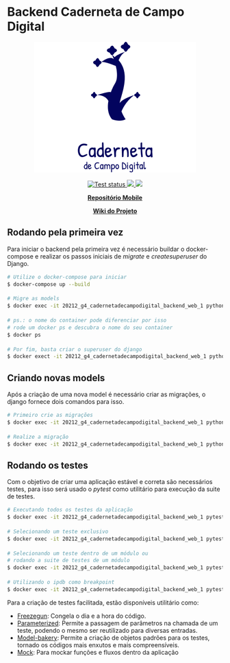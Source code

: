 # Backend Caderneta de Campo Digital

<div align="center">
    <img src="https://github.com/UnBArqDsw2021-2/2021.2_G4_CadernetaDeCampoDigital_docs/blob/master/docs/assets/logo.png"></img>
</div>

<p align="center">
    <a href="https://github.com/UnBArqDsw2021-2/2021.2_G4_CadernetaDeCampoDigital_Backend/actions/workflows/test.yml">
	    <img alt="Test status" src="https://github.com/UnBArqDsw2021-2/2021.2_G4_CadernetaDeCampoDigital_Backend/actions/workflows/test.yml/badge.svg?style=flat">
	</a>
    <!-- <a href="https://github.com/UnBArqDsw2021-2/2021.2_G4_CadernetaDeCampoDigital_Backend/actions/workflows/test.yml">
	    <img alt="Test status" src="https://github.com/UnBArqDsw2021-2/2021.2_G4_CadernetaDeCampoDigital_Backend/actions/workflows/test.yml/badge.svg?style=flat">
	</a> DEPLOY-->
    <a href="https://codecov.io/gh/UnBArqDsw2021-2/2021.2_G4_CadernetaDeCampoDigital_Backend">
        <img src="https://codecov.io/gh/UnBArqDsw2021-2/2021.2_G4_CadernetaDeCampoDigital_Backend/branch/develop/graph/badge.svg?token=WWRQ3MXK7G"/>
    </a>
    <a href="https://codeclimate.com/github/UnBArqDsw2021-2/2021.2_G4_CadernetaDeCampoDigital_Backend/maintainability"><img src="https://api.codeclimate.com/v1/badges/5a726f1be0757850865f/maintainability" />
    </a>
</p>

<p align="center">
    <a href="https://github.com/UnBArqDsw2021-2/2021.2_G4_CadernetaDeCampoDigital_Mobile"><strong>Repositório Mobile</strong></a>
</p>
<p align="center">
    <a href="https://github.com/UnBArqDsw2021-2/2021.2_G4_CadernetaDeCampoDigital_docs"><strong>Wiki do Projeto</strong></a>
</p>

## Rodando pela primeira vez
Para iniciar o backend pela primeira vez é necessário buildar o docker-compose e realizar os passos iniciais de _migrate_ e _createsuperuser_ do Django.

```bash
# Utilize o docker-compose para iniciar
$ docker-compose up --build

# Migre as models
$ docker exec -it 20212_g4_cadernetadecampodigital_backend_web_1 python ./manage.py migrate

# ps.: o nome do container pode diferenciar por isso
# rode um docker ps e descubra o nome do seu container
$ docker ps

# Por fim, basta criar o superuser do django
$ docker exect -it 20212_g4_cadernetadecampodigital_backend_web_1 python ./manage.py createsuperuser
```

## Criando novas models
Após a criação de uma nova model é necessário criar as migrações, o django fornece dois comandos para isso.

```bash
# Primeiro crie as migrações
$ docker exec -it 20212_g4_cadernetadecampodigital_backend_web_1 python ./manage.py makemigrations

# Realize a migração
$ docker exec -it 20212_g4_cadernetadecampodigital_backend_web_1 python ./manage.py migrate
```

## Rodando os testes
Com o objetivo de criar uma aplicação estável e correta são necessários testes, para isso será usado o _pytest_ como utilitário para execução da suite de testes.

```bash
# Executando todos os testes da aplicação
$ docker exec -it 20212_g4_cadernetadecampodigital_backend_web_1 pytest

# Selecionando um teste exclusivo
$ docker exec -it 20212_g4_cadernetadecampodigital_backend_web_1 pytest -k test_nome_do_teste

# Selecionando um teste dentro de um módulo ou
# rodando a suite de testes de um módulo
$ docker exec -it 20212_g4_cadernetadecampodigital_backend_web_1 pytest nome_modulo/arquivo_de_testes.py

# Utilizando o ipdb como breakpoint
$ docker exec -it 20212_g4_cadernetadecampodigital_backend_web_1 pytest -s
```

Para a criação de testes facilitada, estão disponíveis utilitário como:
- [Freezegun](https://github.com/spulec/freezegun): Congela o dia e a hora do código.
- [Parameterized](https://github.com/wolever/parameterized): Permite a passagem de parâmetros na chamada de um teste, podendo o mesmo ser reutilizado para diversas entradas.
- [Model-bakery](https://model-bakery.readthedocs.io/en/latest/): Permite a criação de objetos padrões para os testes, tornado os códigos mais enxutos e mais compreensíveis.
- [Mock](https://docs.python.org/3/library/unittest.html): Para mockar funções e fluxos dentro da aplicação
